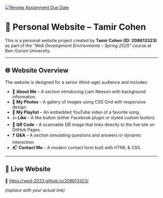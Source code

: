 [![Review Assignment Due Date](https://classroom.github.com/assets/deadline-readme-button-22041afd0340ce965d47ae6ef1cefeee28c7c493a6346c4f15d667ab976d596c.svg)](https://classroom.github.com/a/89IMDEJr)


# 👤 Personal Website – Tamir Cohen

This is a personal website project created by **Tamir Cohen (ID: 208613323)**  
as part of the *"Web Development Environments – Spring 2025"* course at Ben-Gurion University.

---

## 🌐 Website Overview

The website is designed for a senior (third-age) audience and includes:

- 🧑 **About Me** – A section introducing Liam Neeson with background information.
- 📸 **My Photos** – A gallery of images using CSS Grid with responsive design.
- 🎵 **My Playlist** – An embedded YouTube video of a favorite song.
- 👍 **Like** – A like button (either Facebook plugin or styled custom button).
- 📱 **QR Code** – A scannable QR image that links directly to the live site on GitHub Pages.
- ❓ **Q&A** – A section simulating questions and answers or dynamic interaction.
- 📬 **Contact Me** – A modern contact form built with HTML & CSS.

---
## 🚀 Live Website

🔗 https://wed-2023.github.io/208613323/

*(replace with your actual link)*
